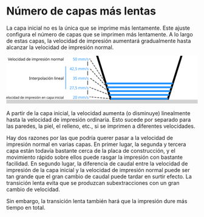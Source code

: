 Número de capas más lentas
====
La capa inicial no es la única que se imprime más lentamente. Este ajuste configura el número de capas que se imprimen más lentamente. A lo largo de estas capas, la velocidad de impresión aumentará gradualmente hasta alcanzar la velocidad de impresión normal.

![La velocidad de impresión aumenta gradualmente hasta 50 mm/s](../images/speed_slowdown_layers.svg)

A partir de la capa inicial, la velocidad aumenta (o disminuye) linealmente hasta la velocidad de impresión ordinaria. Esto sucede por separado para las paredes, la piel, el relleno, etc., si se imprimen a diferentes velocidades.

Hay dos razones por las que podría querer pasar a la velocidad de impresión normal en varias capas. En primer lugar, la segunda y tercera capa están todavía bastante cerca de la placa de construcción, y el movimiento rápido sobre ellos puede rasgar la impresión con bastante facilidad. En segundo lugar, la diferencia de caudal entre la velocidad de impresión de la capa inicial y la velocidad de impresión normal puede ser tan grande que el gran cambio de caudal puede tardar en surtir efecto. La transición lenta evita que se produzcan subextracciones con un gran cambio de velocidad.

Sin embargo, la transición lenta también hará que la impresión dure más tiempo en total.